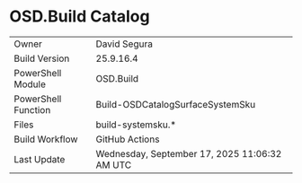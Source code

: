 ﻿# OSD.Build Catalog

| | |
|-|-|
| Owner | David Segura |
| Build Version | 25.9.16.4 |
| PowerShell Module | OSD.Build |
| PowerShell Function | Build-OSDCatalogSurfaceSystemSku |
| Files | build-systemsku.* |
| Build Workflow | GitHub Actions |
| Last Update | Wednesday, September 17, 2025 11:06:32 AM UTC |
